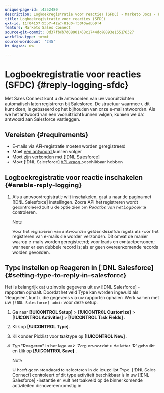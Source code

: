 ```yaml
---
unique-page-id: 14352480
description: Logboekregistratie voor reacties (SFDC) - Marketo Docs - Productdocumentatie
title: Logboekregistratie voor reacties (SFDC)
exl-id: 11f84157-55b7-42a7-81d0-f5848adbb9f4
feature: Marketo Sales Connect
source-git-commit: 0d37fbdb7d08901458c1744dc68893e155176327
workflow-type: tm+mt
source-wordcount: '245'
ht-degree: 0%

---
```


# Logboekregistratie voor reacties (SFDC) {#reply-logging-sfdc}

Met Sales Connect kunt u de antwoorden van uw vooruitzichten automatisch laten registreren bij Salesforce. De structuur waarmee u dit kunt doen, is gebaseerd op het bijhouden van onze e-mailantwoorden. Als we het antwoord van een vooruitzicht kunnen volgen, kunnen we dat antwoord aan Salesforce vastleggen.

## Vereisten {#requirements}

* E-mails via API-registratie moeten worden geregistreerd
* Moet [ een antwoord ](/help/marketo/product-docs/marketo-sales-connect/email/common-tracking-questions/how-reply-tracking-works.md) kunnen volgen
* Moet zijn verbonden met [!DNL Salesforce]
* Moet [!DNL Salesforce] [ API vraag ](https://developer.salesforce.com/docs/atlas.en-us.salesforce_app_limits_cheatsheet.meta/salesforce_app_limits_cheatsheet/salesforce_app_limits_platform_api.htm) beschikbaar hebben

## Logboekregistratie voor reactie inschakelen {#enable-reply-logging}

1. Als u antwoordregistratie wilt inschakelen, gaat u naar de pagina met [!DNL Salesforce] instellingen. Zodra API het registreren wordt gecontroleerd zult u de optie zien om _Reacties van het Logboek_ te controleren.

   >[!NOTE]
   >
   >Voor het registreren van antwoorden gelden dezelfde regels als voor het registreren van e-mails die worden verzonden. Dit omvat de manier waarop e-mails worden geregistreerd; voor leads en contactpersonen; wanneer er een dubbele record is; als er geen overeenkomende records worden gevonden.

## Type instellen op Reageren in [!DNL Salesforce] {#setting-type-to-reply-in-salesforce}

Het is belangrijk dat u zinvolle gegevens uit uw [!DNL Salesforce] -rapporten ophaalt. Doordat het veld Type kan worden ingevuld als &#39;Reageren&#39;, kunt u die gegevens via uw rapporten ophalen. Werk samen met uw `[!DNL Salesforce] admin` voor deze setup.

1. Ga naar **[!UICONTROL Setup]** > **[!UICONTROL Customize]** > **[!UICONTROL Activities]** > **[!UICONTROL Task Fields]** .
1. Klik op **[!UICONTROL Type]**.
1. Klik onder Picklist voor taaktype op **[!UICONTROL New]** .
1. Typ &quot;Reageren&quot; in het lege vak. Zorg ervoor dat u de letter &#39;R&#39; gebruikt en klik op **[!UICONTROL Save]** .

   >[!NOTE]
   >
   >U hoeft geen standaard te selecteren in de keuzelijst Type. [!DNL Sales Connect] controleert of dit type activiteit beschikbaar is in uw [!DNL Salesforce] -instantie en vult het taakveld op de binnenkomende activiteiten dienovereenkomstig in.
